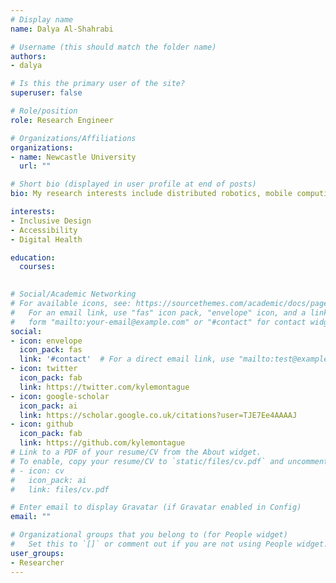 ```yaml
---
# Display name
name: Dalya Al-Shahrabi

# Username (this should match the folder name)
authors:
- dalya

# Is this the primary user of the site?
superuser: false

# Role/position
role: Research Engineer

# Organizations/Affiliations
organizations:
- name: Newcastle University
  url: ""

# Short bio (displayed in user profile at end of posts)
bio: My research interests include distributed robotics, mobile computing and programmable matter.

interests:
- Inclusive Design
- Accessibility
- Digital Health

education:
  courses:
  

# Social/Academic Networking
# For available icons, see: https://sourcethemes.com/academic/docs/page-builder/#icons
#   For an email link, use "fas" icon pack, "envelope" icon, and a link in the
#   form "mailto:your-email@example.com" or "#contact" for contact widget.
social:
- icon: envelope
  icon_pack: fas
  link: '#contact'  # For a direct email link, use "mailto:test@example.org".
- icon: twitter
  icon_pack: fab
  link: https://twitter.com/kylemontague
- icon: google-scholar
  icon_pack: ai
  link: https://scholar.google.co.uk/citations?user=TJE7Ee4AAAAJ
- icon: github
  icon_pack: fab
  link: https://github.com/kylemontague
# Link to a PDF of your resume/CV from the About widget.
# To enable, copy your resume/CV to `static/files/cv.pdf` and uncomment the lines below.
# - icon: cv
#   icon_pack: ai
#   link: files/cv.pdf

# Enter email to display Gravatar (if Gravatar enabled in Config)
email: ""

# Organizational groups that you belong to (for People widget)
#   Set this to `[]` or comment out if you are not using People widget.
user_groups:
- Researcher
---
```


